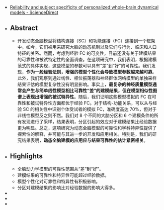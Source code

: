 - [Reliability and subject specificity of personalized whole-brain dynamical models - ScienceDirect](https://www.sciencedirect.com/science/article/pii/S1053811922004402)
- ## Abstract
	- 开发动态全脑模型将结构连接（SC）和功能连接（FC）连接到一个框架中。如今，它们被用来研究大脑的动态机制以及它们与行为、临床和人口特征的关系。然而，考虑到经验 FC 的可变性，目前还没有关于建模结果的可靠性和被试特定性的全面调查。在这项研究中，我们表明，根据建模范式的具体实现，这些模型的参数可以具有“差”到“好”的可靠性。我们发现，**作为一般经验法则，增强的模型个性化会导致模型参数越来越可靠**。此外，我们观察到通过线性、相位振荡器和神经群体网络模型的单独采样结果评估的模型复杂性没有明显影响。事实上，**最复杂的神经质量模型通常会产生与简单线性模型相比可靠性“差”的建模结果，但在模型相似性图谱上表现出增强的被试特异性**。随后，我们证明这些模型模拟的 FC 在可靠性和被试特异性方面都优于经验 FC。对于结构-功能关系，可以从与经验 SC 的相关性中识别个体受试者的模拟 FC，准确度高达 70%，但对于非线性模型反之则不然。我们对 8 个不同的大脑分区和 6 个建模条件的所有发现进行了采样，结果表明，分区引起的效应对于建模结果比经验数据更为明显。总之，这项研究为动态全脑模型的可靠性和学科特异性提供了探索性的解释，并可能与其进一步的开发和应用相关。特别是，我们的研究结果表明，**动态全脑建模的应用应与结果可靠性的估计紧密相关**。
- ## Highlights
	- 全脑动力学模型的可靠性范围从“差”到“好”。
	- 建模结果的可靠性和特异性可能超过经验数据。
	- 模型个性化对可靠性和特异性有积极影响。
	- 分区对建模结果的影响比对经验数据的影响大得多。
-
-
-